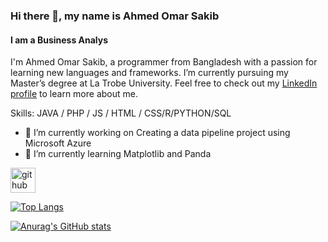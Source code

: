 ### Hi there 👋, my name is Ahmed Omar Sakib
#### I am a Business Analys
I'm Ahmed Omar Sakib, a programmer from Bangladesh with a passion for learning new languages and frameworks. I’m currently pursuing my Master’s degree at La Trobe University. Feel free to check out my [LinkedIn profile](https://www.linkedin.com/in/ahmed-omar-sakib/)
to learn more about me.

Skills: JAVA / PHP / JS / HTML / CSS/R/PYTHON/SQL

- 🔭 I’m currently working on Creating a data pipeline project using Microsoft Azure 
- 🌱 I’m currently learning Matplotlib and Panda 


[<img src='https://cdn.jsdelivr.net/npm/simple-icons@3.0.1/icons/github.svg' alt='github' height='40'>](https://github.com/OmarSakib99)  

[![Top Langs](https://github-readme-stats.vercel.app/api/top-langs/?username=OmarSakib99)](https://github.com/anuraghazra/github-readme-stats)


[![Anurag's GitHub stats](https://github-readme-stats.vercel.app/api?username=OmarSakib99)](https://github.com/anuraghazra/github-readme-stats)
